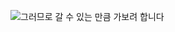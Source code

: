 ![그러므로 갈 수 있는 만큼 가보려 합니다](https://github.com/seolranlee/seolranlee/assets/23238421/b8063783-70a1-41e7-83cb-64725e2850bb)
